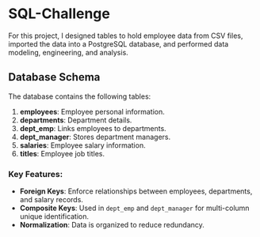 # SQL-Challenge

For this project, I designed tables to hold employee data from CSV files, imported the data into a PostgreSQL database, and performed data modeling, engineering, and analysis.

## Database Schema

The database contains the following tables:

1. **employees**: Employee personal information.
2. **departments**: Department details.
3. **dept_emp**: Links employees to departments.
4. **dept_manager**: Stores department managers.
5. **salaries**: Employee salary information.
6. **titles**: Employee job titles.

### Key Features:
- **Foreign Keys**: Enforce relationships between employees, departments, and salary records.
- **Composite Keys**: Used in `dept_emp` and `dept_manager` for multi-column unique identification.
- **Normalization**: Data is organized to reduce redundancy.
